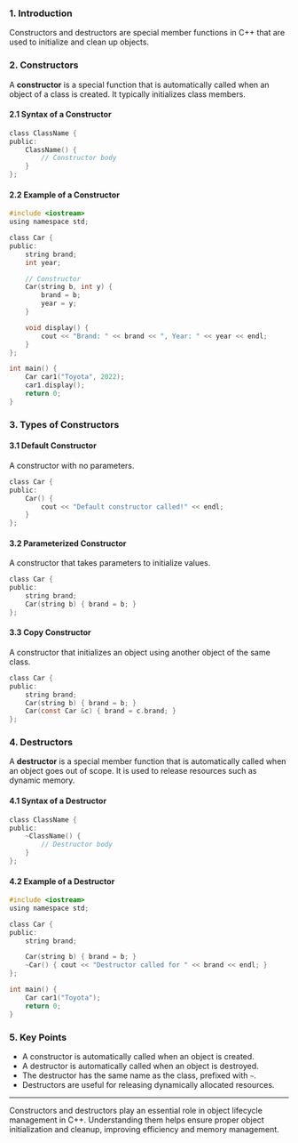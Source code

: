 ### 1. Introduction
Constructors and destructors are special member functions in C++ that are used to initialize and clean up objects.

### 2. Constructors
A **constructor** is a special function that is automatically called when an object of a class is created. It typically initializes class members.

#### **2.1 Syntax of a Constructor**
```c
class ClassName {
public:
    ClassName() {
        // Constructor body
    }
};
```

#### **2.2 Example of a Constructor**
```c
#include <iostream>
using namespace std;

class Car {
public:
    string brand;
    int year;

    // Constructor
    Car(string b, int y) {
        brand = b;
        year = y;
    }

    void display() {
        cout << "Brand: " << brand << ", Year: " << year << endl;
    }
};

int main() {
    Car car1("Toyota", 2022);
    car1.display();
    return 0;
}
```

### 3. Types of Constructors
#### **3.1 Default Constructor**
A constructor with no parameters.
```c
class Car {
public:
    Car() {
        cout << "Default constructor called!" << endl;
    }
};
```

#### **3.2 Parameterized Constructor**
A constructor that takes parameters to initialize values.
```c
class Car {
public:
    string brand;
    Car(string b) { brand = b; }
};
```

#### **3.3 Copy Constructor**
A constructor that initializes an object using another object of the same class.
```c
class Car {
public:
    string brand;
    Car(string b) { brand = b; }
    Car(const Car &c) { brand = c.brand; }
};
```

### 4. Destructors
A **destructor** is a special member function that is automatically called when an object goes out of scope. It is used to release resources such as dynamic memory.

#### **4.1 Syntax of a Destructor**
```c
class ClassName {
public:
    ~ClassName() {
        // Destructor body
    }
};
```

#### **4.2 Example of a Destructor**
```c
#include <iostream>
using namespace std;

class Car {
public:
    string brand;

    Car(string b) { brand = b; }
    ~Car() { cout << "Destructor called for " << brand << endl; }
};

int main() {
    Car car1("Toyota");
    return 0;
}
```

### 5. Key Points
- A constructor is automatically called when an object is created.
- A destructor is automatically called when an object is destroyed.
- The destructor has the same name as the class, prefixed with `~`.
- Destructors are useful for releasing dynamically allocated resources.

---
Constructors and destructors play an essential role in object lifecycle management in C++. Understanding them helps ensure proper object initialization and cleanup, improving efficiency and memory management.